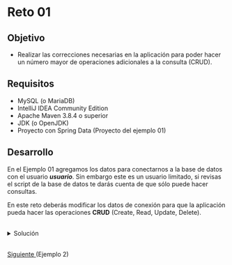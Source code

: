 # Reto 01

## Objetivo

- Realizar las correcciones necesarias en la aplicación para poder hacer un número mayor de operaciones adicionales a la consulta (CRUD).

## Requisitos

- MySQL (o MariaDB)
- IntelliJ IDEA Community Edition
- Apache Maven 3.8.4 o superior
- JDK (o OpenJDK)
- Proyecto con Spring Data (Proyecto del ejemplo 01)

## Desarrollo

En el Ejemplo 01 agregamos los datos para conectarnos a la base de datos con el usuario **_usuario_**. Sin embargo este es un usuario limitado, si revisas el script de la base de datos te darás cuenta de que sólo puede hacer consultas.

En este reto deberás modificar los datos de conexión para que la aplicación pueda hacer las operaciones **CRUD** (Create, Read, Update, Delete).

<br/>

<details>
  <summary>Solución</summary>

 1. Abre el archivo **application.properties**.

 2. Cambia los datos de conexión a los del usuario **admin**:
 
    ![Datos de admin](img/figura01.png)
 
 3. Valida la conexión
  
    ![Validación](img/figura02.png)

    <p>
      La solución mostrada puede no ser la óptima, ya que se están dando todos los privilegios al usuario <b>admin</b>, lo que puede representar un riesgo de seguridad.
    </p>
    <p>
      Lo más correcto sería seguir el <a href="https://www.cyberark.com/es/what-is/least-privilege/">principio de permisos mínimos</a> y crear un usuario específico para la aplicación.
      Esto cae en el área de administración de bases de datos, por lo que para nuestros ejemplos seguiremos usando el usuario <b>admin</b>.
    </p>


</details>

<br/>

[Siguiente ](../Ejemplo-02/Readme.md)(Ejemplo 2)